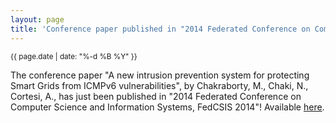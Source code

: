 ```yaml
---
layout: page
title: 'Conference paper published in "2014 Federated Conference on Computer Science and Information Systems, FedCSIS 2014"!'
---
```


<small>{{ page.date | date: "%-d %B %Y" }}</small>

The conference paper "A new intrusion prevention system for protecting Smart Grids from ICMPv6 vulnerabilities", by Chakraborty, M., Chaki, N., Cortesi, A., has just been published in "2014 Federated Conference on Computer Science and Information Systems, FedCSIS 2014"! Available [here](https://doi.org/10.15439/2014F287).
